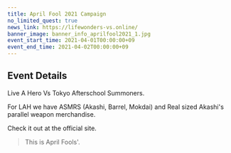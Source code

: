 ```yaml
---
title: April Fool 2021 Campaign
no_limited_quest: true
news_link: https://lifewonders-vs.online/
banner_image: banner_info_aprilfool2021_1.jpg
event_start_time: 2021-04-01T00:00:00+09
event_end_time: 2021-04-02T00:00:00+09
---
```


## Event Details

Live A Hero Vs Tokyo Afterschool Summoners.

For LAH we have ASMRS (Akashi, Barrel, Mokdai) and Real sized Akashi's parallel weapon merchandise.

Check it out at the official site.

>This is April Fools'.
